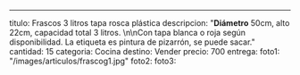 ---
titulo: Frascos 3 litros tapa rosca plástica
descripcion: "**Diámetro** 50cm, alto 22cm, capacidad total 3 litros. \n\nCon tapa
  blanca o roja según disponibilidad. La etiqueta es pintura de pizarrón, se puede
  sacar."
cantidad: 15
categoria: Cocina
destino: Vender
precio: 700
entrega: 
foto1: "/images/articulos/frascog1.jpg"
foto2: 
foto3: 
